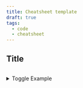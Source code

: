 ```yaml
---
title: Cheatsheet template
draft: true
tags:
  - code
  - cheatsheet
---
```



## Title

```html

```
<details>
<summary>Toggle Example</summary>

```html

```

</details>

